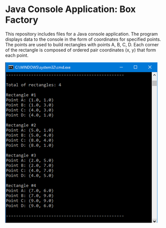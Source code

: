Java Console Application: Box Factory
=====================================

This repository includes files for a Java console application. The program displays data to the console in the form of coordinates for specified points. The points are used to build rectangles with points A, B, C, D. Each corner of the rectangle is composed of ordered pair coordinates (x, y) that form each point.

![Console output](https://github.com/AlejandroCruz/java-box-factory/blob/master/resources/BoxFactory_Display-all-rectangles.PNG)